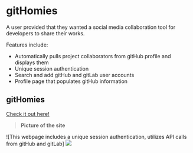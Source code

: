 # gitHomies
A user provided that they wanted a social media collaboration tool for developers to share their works.

 Features include:
* Automatically pulls project collaborators from gitHub profile and displays them
* Unique session authentication
* Search and add gitHub and gitLab user accounts
* Profile page that populates gitHub information  



## gitHomies

[Check it out here!](gh.gitHomies.com)

>**Picture of the site**

![This webpage includes a unique session authentication, utilizes API calls from gitHub and gitLab]
<img src="https://github.com/mcstewart76/gitHomies/raw/main/assets/images/gitHomiesDisplayPhoto.JPG">
